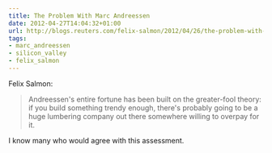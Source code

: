 ```yaml
---
title: The Problem With Marc Andreessen
date: 2012-04-27T14:04:32+01:00
url: http://blogs.reuters.com/felix-salmon/2012/04/26/the-problem-with-marc-andreessen/
tags:
- marc_andreessen
- silicon_valley
- felix_salmon
---
```

Felix Salmon:

> Andreessen's entire fortune has been built on the greater-fool theory: if you build something trendy enough, there's probably going to be a huge lumbering company out there somewhere willing to overpay for it.

I know many who would agree with this assessment.

